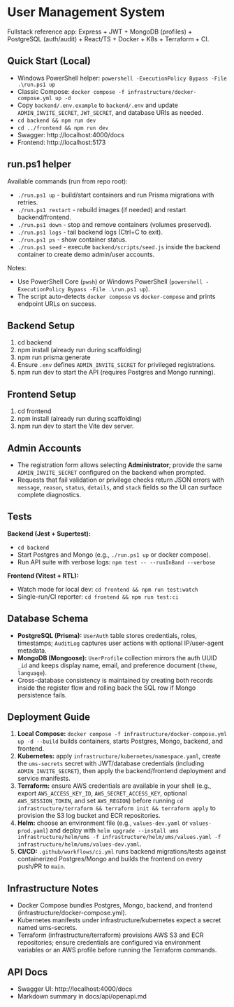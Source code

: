# User Management System

Fullstack reference app: Express + JWT + MongoDB (profiles) + PostgreSQL (auth/audit) + React/TS + Docker + K8s + Terraform + CI.

## Quick Start (Local)
- Windows PowerShell helper: `powershell -ExecutionPolicy Bypass -File .\run.ps1 up`
- Classic Compose: `docker compose -f infrastructure/docker-compose.yml up -d`
- Copy `backend/.env.example` to `backend/.env` and update `ADMIN_INVITE_SECRET`, `JWT_SECRET`, and database URIs as needed.
- `cd backend && npm run dev`
- `cd ../frontend && npm run dev`
- Swagger: http://localhost:4000/docs
- Frontend: http://localhost:5173

## run.ps1 helper
Available commands (run from repo root):
- `./run.ps1 up` - build/start containers and run Prisma migrations with retries.
- `./run.ps1 restart` - rebuild images (if needed) and restart backend/frontend.
- `./run.ps1 down` - stop and remove containers (volumes preserved).
- `./run.ps1 logs` - tail backend logs (Ctrl+C to exit).
- `./run.ps1 ps` - show container status.
- `./run.ps1 seed` - execute `backend/scripts/seed.js` inside the backend container to create demo admin/user accounts.

Notes:
- Use PowerShell Core (`pwsh`) or Windows PowerShell (`powershell -ExecutionPolicy Bypass -File .\run.ps1 up`).
- The script auto-detects `docker compose` vs `docker-compose` and prints endpoint URLs on success.

## Backend Setup
1. cd backend
2. npm install (already run during scaffolding)
3. npm run prisma:generate
4. Ensure `.env` defines `ADMIN_INVITE_SECRET` for privileged registrations.
5. npm run dev to start the API (requires Postgres and Mongo running).

## Frontend Setup
1. cd frontend
2. npm install (already run during scaffolding)
3. npm run dev to start the Vite dev server.

## Admin Accounts
- The registration form allows selecting **Administrator**; provide the same `ADMIN_INVITE_SECRET` configured on the backend when prompted.
- Requests that fail validation or privilege checks return JSON errors with `message`, `reason`, `status`, `details`, and `stack` fields so the UI can surface complete diagnostics.

## Tests
**Backend (Jest + Supertest):**
- `cd backend`
- Start Postgres and Mongo (e.g., `./run.ps1 up` or docker compose).
- Run API suite with verbose logs: `npm test -- --runInBand --verbose`

**Frontend (Vitest + RTL):**
- Watch mode for local dev: `cd frontend && npm run test:watch`
- Single-run/CI reporter: `cd frontend && npm run test:ci`

## Database Schema
- **PostgreSQL (Prisma):** `UserAuth` table stores credentials, roles, timestamps; `AuditLog` captures user actions with optional IP/user-agent metadata.
- **MongoDB (Mongoose):** `UserProfile` collection mirrors the auth UUID `_id` and keeps display name, email, and preference document (`theme`, `language`).
- Cross-database consistency is maintained by creating both records inside the register flow and rolling back the SQL row if Mongo persistence fails.

## Deployment Guide
1. **Local Compose:** `docker compose -f infrastructure/docker-compose.yml up -d --build` builds containers, starts Postgres, Mongo, backend, and frontend.
2. **Kubernetes:** apply `infrastructure/kubernetes/namespace.yaml`, create the `ums-secrets` secret with JWT/database credentials (including `ADMIN_INVITE_SECRET`), then apply the backend/frontend deployment and service manifests.
3. **Terraform:** ensure AWS credentials are available in your shell (e.g., export `AWS_ACCESS_KEY_ID`, `AWS_SECRET_ACCESS_KEY`, optional `AWS_SESSION_TOKEN`, and set `AWS_REGION`) before running `cd infrastructure/terraform && terraform init && terraform apply` to provision the S3 log bucket and ECR repositories.
4. **Helm:** choose an environment file (e.g., `values-dev.yaml` or `values-prod.yaml`) and deploy with `helm upgrade --install ums infrastructure/helm/ums -f infrastructure/helm/ums/values.yaml -f infrastructure/helm/ums/values-dev.yaml`.
5. **CI/CD:** `.github/workflows/ci.yml` runs backend migrations/tests against containerized Postgres/Mongo and builds the frontend on every push/PR to `main`.

## Infrastructure Notes
- Docker Compose bundles Postgres, Mongo, backend, and frontend (infrastructure/docker-compose.yml).
- Kubernetes manifests under infrastructure/kubernetes expect a secret named ums-secrets.
- Terraform (infrastructure/terraform) provisions AWS S3 and ECR repositories; ensure credentials are configured via environment variables or an AWS profile before running the Terraform commands.

## API Docs
- Swagger UI: http://localhost:4000/docs
- Markdown summary in docs/api/openapi.md

